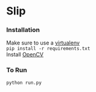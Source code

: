 # Slip

### Installation

Make sure to use a [virtualenv](http://docs.python-guide.org/en/latest/dev/virtualenvs/)  
`pip install -r requirements.txt`  
Install [OpenCV](http://www.pyimagesearch.com/2015/06/15/install-opencv-3-0-and-python-2-7-on-osx/)

### To Run

`python run.py`
